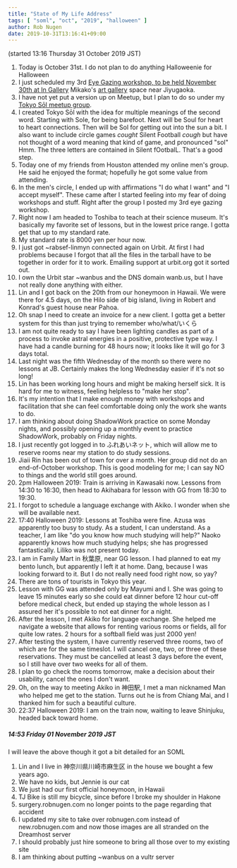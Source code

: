 ```yaml
---
title: "State of My Life Address"
tags: [ "soml", "oct", "2019", "halloween" ]
author: Rob Nugen
date: 2019-10-31T13:16:41+09:00
---
```


(started 13:16 Thursday 31 October 2019 JST)

1. Today is October 31st.  I do not plan to do anything Halloweenie for Halloween
2. I just scheduled my 3rd [Eye Gazing workshop, to be held November
   30th at In Gallery](https://www.facebook.com/events/263911317865803/) Mikako's [art gallery](http://www.ingallery.info/) space near Jiyugaoka.
3. I have not yet put a version up on Meetup, but I plan to do so
   under my
   [Tokyo Sōl meetup group](https://www.meetup.com/Tokyo-S%C5%8Dl-barefoot-more/).
17. I created Tokyo Sōl with the idea for multiple meanings of the
    second word.  Starting with Sole, for being barefoot.  Next will
    be Soul for heart to heart connections.  Then will be Sol for
    getting out into the sun a bit.  I also want to include circle
    games *cought* Silent Football *cough* but have not thought of a
    word meaning that kind of game, and pronounced "sol"  Hmm.  The
    three letters are contained in Silent fOotbalL.  That's a good step.
4. Today one of my friends from Houston attended my online men's
   group.  He said he enjoyed the format; hopefully he got some
   value from attending.
19. In the men's circle, I ended up with affirmations "I do what I
    want" and "I accept myself".  These came after I started feeling
    into my fear of doing workshops and stuff.  Right after the group
    I posted my 3rd eye gazing workshop.
5. Right now I am headed to Toshiba to teach at their science museum.
   It's basically my favorite set of lessons, but in the lowest price
   range.  I gotta get that up to my standard rate.
6. My standard rate is 8000 yen per hour now.
7. I just got ~rabsef-linmyn connected again on Urbit.  At first I had
   problems because I forgot that
   all the files in the tarball have to be together in order for it to
   work.  Emailing support at urbit.org got it sorted out.
8. I own the Urbit star ~wanbus and the DNS domain wanb.us, but I have not
   really done anything with either.
9. Lin and I got back on the 20th from our honeymoon in Hawaii.  We
   were there for 4.5 days, on the Hilo side of big island, living in
   Robert and Konrad's guest house near Pahoa.
10. Oh snap I need to create an invoice for a new client.  I gotta get
    a better system for this than just trying to remember who/what/いくら
11. I am not quite ready to say I have been lighting candles as part
    of a process to invoke astral energies in a positive, protective
    type way.  I have had a candle burning for 48 hours now; it looks
    like it will go for 3 days total.
12. Last night was the fifth Wednesday of the month so there were no
    lessons at JB.  Certainly makes the long Wednesday easier if it's
    not so long!
13. Lin has been working long hours and might be making herself sick.
    It is hard for me to witness, feeling helpless to "make her
    stop".
14. It's my intention that I make enough money with workshops and
    facilitation that she can feel comfortable doing only the work she
    wants to do.
15. I am thinking about doing ShadowWork practice on some Monday
    nights, and possibly opening up a monthly event to practice
    ShadowWork, probably on Friday nights.
16. I just recently got logged in to ふれあいネット, which will allow
    me to reserve rooms near my station to do study sessions.
18. Jiaii Rin has been out of town for over a month.  Her group did
    not do an end-of-October workshop.  This is good modeling for me;
    I can say NO to things and the world still goes around.
20. 2pm Halloween 2019:  Train is arriving in Kawasaki now.  Lessons
    from 14:30 to 16:30, then head to Akihabara for lesson with GG
    from 18:30 to 19:30.	
21. I forgot to schedule a language exchange with Akiko.  I wonder
    when she will be available next.
22. 17:40 Halloween 2019: Lessons at Toshiba were fine.  Azusa was
    apparently too busy to study.  As a student, I can understand.  As
    a teacher, I am like "do you know how much studying will help?"
	Naoko apparently knows how much studying helps; she has progressed
    fantastically.  Liliko was not present today. 
23. I am in Family Mart in 秋葉原, near GG lesson.  I had planned to
    eat my bento lunch, but apparently I left it at home.  Dang,
    because I was looking forward to it.  But I do
    not really need food right now, so yay?
24. There are tons of tourists in Tokyo this year.
25. Lesson with GG was attended only by Mayumi and I.  She was going
    to leave 15 minutes early so she could eat dinner before 12 hour
    cut-off before medical check, but ended up staying the whole
    lesson as I assured her it's possible to not eat dinner for a night.
26. After the lesson, I met Akiko for language exchange.  She helped
    me navigate a website that allows for renting various rooms or
    fields, all for quite low rates.  2 hours for a softball field was
    just 2000 yen!
27. After testing the system, I have currently reserved three rooms,
    two of which are for the same timeslot.  I will cancel one, two,
    or three of these reservations.  They must be cancelled at least 3
    days before the event, so I still have over two weeks for all of them.
28. I plan to go check the rooms tomorrow, make a decision about their
    usability, cancel the ones I don't want.
29. Oh, on the way to meeting Akiko in 神田駅, I met a man nicknamed
    Man who helped me get to the station.  Turns out he is from Chiang
    Mai, and I thanked him for such a beautiful culture.
30. 22:37 Halloween 2019: I am on the train now, waiting to leave
    Shinjuku, headed back toward home.

##### 14:53 Friday 01 November 2019 JST

I will leave the above though it got a bit detailed for an SOML

1. Lin and I live in 神奈川県川崎市麻生区 in the house we bought a few
   years ago.
2. We have no kids, but Jennie is our cat
3. We just had our first official honeymoon, in Hawaii
4. TJ Bike is still my bicycle, since before I broke my shoulder in
Hakone
5. surgery.robnugen.com no longer points to the page regarding that accident
6. I updated my site to take over robnugen.com instead of
   new.robnugen.com and now those images are all stranded on the
   Dreamhost server
7. I should probably just hire someone to bring all those over to my
existing site
8. I am thinking about putting ~wanbus on a vultr server







